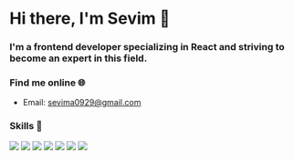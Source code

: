 # Hi there, I'm Sevim 👋

### I'm a frontend developer specializing in React and striving to become an expert in this field. 


### Find me online 🌐

- Email: sevima0929@gmail.com

### Skills 🚀

<img src="https://img.icons8.com/color/48/000000/react-native.png"/> <img src="https://img.icons8.com/color/48/000000/html-5.png"/> <img src="https://img.icons8.com/color/48/000000/css3.png"/> <img src="https://img.icons8.com/color/48/000000/bootstrap.png"/> <img src="https://img.icons8.com/color/48/000000/javascript.png"/> <img src="https://img.icons8.com/color/48/000000/slack-new.png"/> <img src="https://img.icons8.com/color/48/000000/git.png"/>



